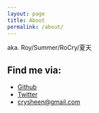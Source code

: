 ```yaml
---
layout: page
title: About
permalink: /about/
---
```


aka. Roy/Summer/RoCry/夏天

Find me via:
------

* [Github](http://github.com/RoCry/)
* [Twitter](http://twitter.com/RoCry/)
* [crysheen@gmail.com](mailto:crysheen@gmail.com)  
